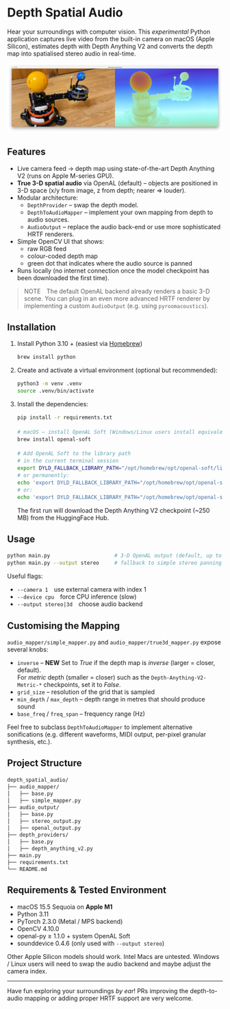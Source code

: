 # Depth Spatial Audio

Hear your surroundings with computer vision. This _experimental_ Python application captures live video from the built-in camera on macOS (Apple Silicon), estimates depth with Depth Anything V2 and converts the depth map into spatialised stereo audio in real-time.

![Screenshot](./assets/screenshot.png)

## Features

- Live camera feed → depth map using state-of-the-art Depth Anything V2 (runs on Apple M-series GPU).
- **True 3-D spatial audio** via OpenAL (default) – objects are positioned in 3-D space (x/y from image, z from depth; nearer ⇒ louder).
- Modular architecture:
  - `DepthProvider` – swap the depth model.
  - `DepthToAudioMapper` – implement your own mapping from depth to audio sources.
  - `AudioOutput` – replace the audio back-end or use more sophisticated HRTF renderers.
- Simple OpenCV UI that shows:
  - raw RGB feed
  - colour-coded depth map
  - green dot that indicates where the audio source is panned
- Runs locally (no internet connection once the model checkpoint has been downloaded the first time).

> NOTE The default OpenAL backend already renders a basic 3-D scene. You can plug in an even more advanced HRTF renderer by implementing a custom `AudioOutput` (e.g. using `pyroomacoustics`).

## Installation

1. Install Python 3.10 + (easiest via [Homebrew](https://brew.sh/))

   ```bash
   brew install python
   ```

2. Create and activate a virtual environment (optional but recommended):

   ```bash
   python3 -m venv .venv
   source .venv/bin/activate
   ```

3. Install the dependencies:

   ```bash
   pip install -r requirements.txt

   # macOS – install OpenAL Soft (Windows/Linux users install equivalent):
   brew install openal-soft

   # Add OpenAL Soft to the library path
   # in the current terminal session
   export DYLD_FALLBACK_LIBRARY_PATH="/opt/homebrew/opt/openal-soft/lib"
   # or permanently:
   echo 'export DYLD_FALLBACK_LIBRARY_PATH="/opt/homebrew/opt/openal-soft/lib:$DYLD_FALLBACK_LIBRARY_PATH"' >> ~/.zprofile   # zsh (default on macOS)
   # or:
   echo 'export DYLD_FALLBACK_LIBRARY_PATH="/opt/homebrew/opt/openal-soft/lib:$DYLD_FALLBACK_LIBRARY_PATH"' >> ~/.bash_profile   # for bash
   ```

   The first run will download the Depth Anything V2 checkpoint (~250 MB) from the HuggingFace Hub.

## Usage

```bash
python main.py                     # 3-D OpenAL output (default, up to 64 simultaneous voices)
python main.py --output stereo     # fallback to simple stereo panning
```

Useful flags:

- `--camera 1` use external camera with index 1
- `--device cpu` force CPU inference (slow)
- `--output stereo|3d` choose audio backend

## Customising the Mapping

`audio_mapper/simple_mapper.py` and `audio_mapper/true3d_mapper.py` expose several knobs:

- `inverse` – **NEW** Set to _True_ if the depth map is _inverse_ (larger = closer, default). \
  For _metric_ depth (smaller = closer) such as the `Depth-Anything-V2-Metric-*` checkpoints, set it to _False_.
- `grid_size` – resolution of the grid that is sampled
- `min_depth` / `max_depth` – depth range in metres that should produce sound
- `base_freq` / `freq_span` – frequency range (Hz)

Feel free to subclass `DepthToAudioMapper` to implement alternative sonifications (e.g. different waveforms, MIDI output, per-pixel granular synthesis, etc.).

## Project Structure

```
depth_spatial_audio/
├── audio_mapper/
│   ├── base.py
│   ├── simple_mapper.py
├── audio_output/
│   ├── base.py
│   ├── stereo_output.py
│   ├── openal_output.py
├── depth_providers/
│   ├── base.py
│   ├── depth_anything_v2.py
├── main.py
├── requirements.txt
└── README.md
```

## Requirements & Tested Environment

- macOS 15.5 Sequoia on **Apple M1**
- Python 3.11
- PyTorch 2.3.0 (Metal / MPS backend)
- OpenCV 4.10.0
- openal-py ≥ 1.1.0 + system OpenAL Soft
- sounddevice 0.4.6 (only used with `--output stereo`)

Other Apple Silicon models should work. Intel Macs are untested. Windows / Linux users will need to swap the audio backend and maybe adjust the camera index.

---

Have fun exploring your surroundings _by ear_! PRs improving the depth-to-audio mapping or adding proper HRTF support are very welcome.
